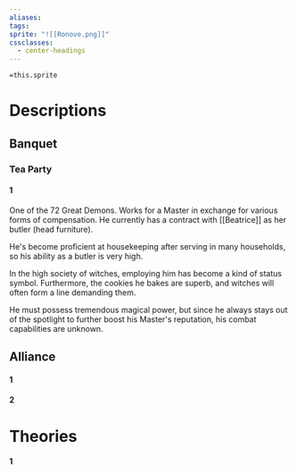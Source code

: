 ```yaml
---
aliases: 
tags: 
sprite: "![[Ronove.png]]"
cssclasses:
  - center-headings
---
```


`=this.sprite`
# Descriptions


## Banquet
### Tea Party
#### 1
One of the 72 Great Demons. Works for a Master in exchange for various forms of compensation. He currently has a contract with [[Beatrice]] as her butler (head furniture).

He's become proficient at housekeeping after serving in many households, so his ability as a butler is very high.

In the high society of witches, employing him has become a kind of status symbol. Furthermore, the cookies he bakes are superb, and witches will often form a line demanding them.

He must possess tremendous magical power, but since he always stays out of the spotlight to further boost his Master's reputation, his combat capabilities are unknown.
## Alliance
#### 1
#### 2
# Theories
#### 1